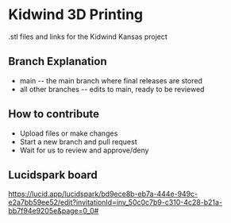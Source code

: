 # Kidwind 3D Printing
.stl files and links for the Kidwind Kansas project
## Branch Explanation
- main -- the main branch where final releases are stored
- all other branches -- edits to main, ready to be reviewed

## How to contribute
- Upload files or make changes
- Start a new branch and pull request
- Wait for us to review and approve/deny
  
## Lucidspark board
https://lucid.app/lucidspark/bd9ece8b-eb7a-444e-949c-e2a7bb59ee52/edit?invitationId=inv_50c0c7b9-c310-4c28-b21a-bb7f94e9205e&page=0_0#
